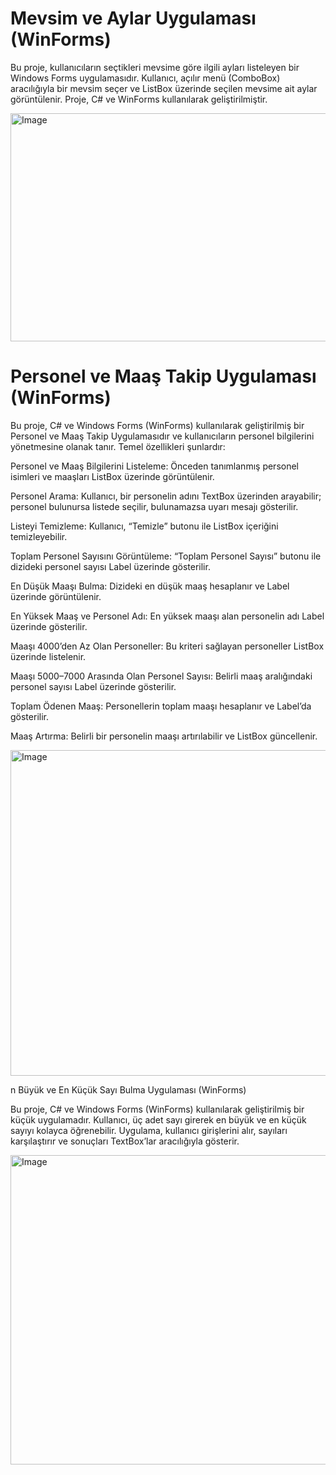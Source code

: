 # Mevsim ve Aylar Uygulaması (WinForms)
Bu proje, kullanıcıların seçtikleri mevsime göre ilgili ayları listeleyen bir Windows Forms uygulamasıdır. Kullanıcı, açılır menü (ComboBox) aracılığıyla bir mevsim seçer ve ListBox üzerinde seçilen mevsime ait aylar görüntülenir. Proje, C# ve WinForms kullanılarak geliştirilmiştir.

<img width="632" height="365" alt="Image" src="https://github.com/user-attachments/assets/847de37e-33c2-4027-aa88-ee5df4248426" />

# Personel ve Maaş Takip Uygulaması (WinForms)

Bu proje, C# ve Windows Forms (WinForms) kullanılarak geliştirilmiş bir Personel ve Maaş Takip Uygulamasıdır ve kullanıcıların personel bilgilerini yönetmesine olanak tanır. Temel özellikleri şunlardır:

Personel ve Maaş Bilgilerini Listeleme: Önceden tanımlanmış personel isimleri ve maaşları ListBox üzerinde görüntülenir.

Personel Arama: Kullanıcı, bir personelin adını TextBox üzerinden arayabilir; personel bulunursa listede seçilir, bulunamazsa uyarı mesajı gösterilir.

Listeyi Temizleme: Kullanıcı, “Temizle” butonu ile ListBox içeriğini temizleyebilir.

Toplam Personel Sayısını Görüntüleme: “Toplam Personel Sayısı” butonu ile dizideki personel sayısı Label üzerinde gösterilir.

En Düşük Maaşı Bulma: Dizideki en düşük maaş hesaplanır ve Label üzerinde görüntülenir.

En Yüksek Maaş ve Personel Adı: En yüksek maaşı alan personelin adı Label üzerinde gösterilir.

Maaşı 4000’den Az Olan Personeller: Bu kriteri sağlayan personeller ListBox üzerinde listelenir.

Maaşı 5000–7000 Arasında Olan Personel Sayısı: Belirli maaş aralığındaki personel sayısı Label üzerinde gösterilir.

Toplam Ödenen Maaş: Personellerin toplam maaşı hesaplanır ve Label’da gösterilir.

Maaş Artırma: Belirli bir personelin maaşı artırılabilir ve ListBox güncellenir.


<img width="904" height="521" alt="Image" src="https://github.com/user-attachments/assets/39e88d2a-3b61-447f-a9c3-7becf1cfc9c6" />

n Büyük ve En Küçük Sayı Bulma Uygulaması (WinForms)

Bu proje, C# ve Windows Forms (WinForms) kullanılarak geliştirilmiş bir küçük uygulamadır. Kullanıcı, üç adet sayı girerek en büyük ve en küçük sayıyı kolayca öğrenebilir. Uygulama, kullanıcı girişlerini alır, sayıları karşılaştırır ve sonuçları TextBox’lar aracılığıyla gösterir.

<img width="752" height="495" alt="Image" src="https://github.com/user-attachments/assets/08325e86-4aa9-464e-92fa-8a96bd91b74b" />
